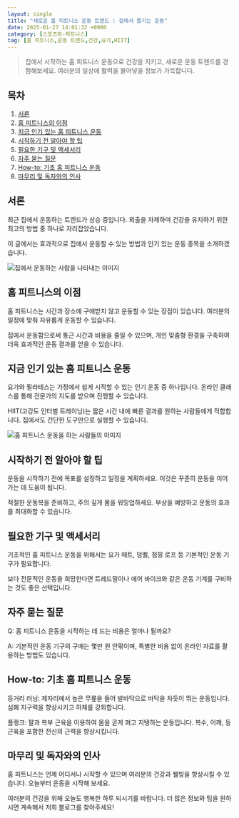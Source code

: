 ```yaml
---
layout: single
title: "새로운 홈 피트니스 운동 트렌드 : 집에서 즐기는 운동"
date: 2025-01-27 14:01:32 +0900
category: [스포츠와-피트니스]
tag: [홈 피트니스,운동 트렌드,건강,요가,HIIT]
---
```

  
> 집에서 시작하는 홈 피트니스 운동으로 건강을 지키고, 새로운 운동 트렌드를 경험해보세요. 여러분의 일상에 활력을 불어넣을 정보가 가득합니다.

## 목차
1. [서론](#서론)
2. [홈 피트니스의 이점](#홈-피트니스의-이점)
3. [지금 인기 있는 홈 피트니스 운동](#지금-인기-있는-홈-피트니스-운동)
4. [시작하기 전 알아야 할 팁](#시작하기-전-알아야-할-팁)
5. [필요한 기구 및 액세서리](#필요한-기구-및-액세서리)
6. [자주 묻는 질문](#자주-묻는-질문)
7. [How-to: 기초 홈 피트니스 운동](#how-to-기초-홈-피트니스-운동)
8. [마무리 및 독자와의 인사](#마무리-및-독자와의-인사)

## 서론

최근 집에서 운동하는 트렌드가 상승 중입니다. 외출을 자제하며 건강을 유지하기 위한 최고의 방법 중 하나로 자리잡았습니다.


이 글에서는 효과적으로 집에서 운동할 수 있는 방법과 인기 있는 운동 종목을 소개하겠습니다.


![집에서 운동하는 사람을 나타내는 이미지](https://i.ibb.co/Fgw8VgW/png-skoid-d505667d-d6c1-4a0a-bac7-5c84a87759f8-sktid-a48cca56-e6da-484e-a814-9c849652bcb3-skt-2025-0.png)



## 홈 피트니스의 이점

홈 피트니스는 시간과 장소에 구애받지 않고 운동할 수 있는 장점이 있습니다. 여러분의 일정에 맞춰 자유롭게 운동할 수 있습니다.


집에서 운동함으로써 통근 시간과 비용을 줄일 수 있으며, 개인 맞춤형 환경을 구축하여 더욱 효과적인 운동 결과를 얻을 수 있습니다.



## 지금 인기 있는 홈 피트니스 운동

요가와 필라테스는 가정에서 쉽게 시작할 수 있는 인기 운동 중 하나입니다. 온라인 클래스를 통해 전문가의 지도를 받으며 진행할 수 있습니다.


HIIT(고강도 인터벌 트레이닝)는 짧은 시간 내에 빠른 결과를 원하는 사람들에게 적합합니다. 집에서도 간단한 도구만으로 실행할 수 있습니다.


![홈 피트니스 운동을 하는 사람들의 이미지](https://i.ibb.co/L0HCfwW/UOij63-W2-W9k.png)



## 시작하기 전 알아야 할 팁

운동을 시작하기 전에 목표를 설정하고 일정을 계획하세요. 이것은 꾸준히 운동을 이어가는 데 도움이 됩니다.


적절한 운동복을 준비하고, 주의 깊게 몸을 워밍업하세요. 부상을 예방하고 운동의 효과를 최대화할 수 있습니다.



## 필요한 기구 및 액세서리

기초적인 홈 피트니스 운동을 위해서는 요가 매트, 덤벨, 점핑 로프 등 기본적인 운동 기구가 필요합니다. 


보다 전문적인 운동을 희망한다면 트레드밀이나 에어 바이크와 같은 운동 기계를 구비하는 것도 좋은 선택입니다.



## 자주 묻는 질문

Q: 홈 피트니스 운동을 시작하는 데 드는 비용은 얼마나 될까요?


A: 기본적인 운동 기구의 구매는 몇만 원 안팎이며, 특별한 비용 없이 온라인 자료를 활용하는 방법도 있습니다.



## How-to: 기초 홈 피트니스 운동

등거리 러닝: 제자리에서 높은 무릎을 들어 발바닥으로 바닥을 차듯이 뛰는 운동입니다. 심폐 지구력을 향상시키고 하체를 강화합니다.


플랭크: 팔과 복부 근육을 이용하여 몸을 곧게 펴고 지탱하는 운동입니다. 복수, 어깨, 등 근육을 포함한 전신의 근력을 향상시킵니다.



## 마무리 및 독자와의 인사

홈 피트니스는 언제 어디서나 시작할 수 있으며 여러분의 건강과 웰빙을 향상시킬 수 있습니다. 오늘부터 운동을 시작해 보세요.


여러분의 건강을 위해 오늘도 행복한 하루 되시기를 바랍니다. 더 많은 정보와 팁을 원하시면 계속해서 저희 블로그를 찾아주세요!

